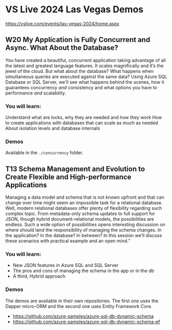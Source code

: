 # VS Live 2024 Las Vegas Demos

https://vslive.com/events/las-vegas-2024/home.aspx

## W20 My Application is Fully Concurrent and Async. What About the Database?

You have created a beautiful, concurrent application taking advantage of all the latest and greatest language features. It scales magnifically and it’s the jewel of the cloud. But what about the database? What happens when simultaneous queries are executed against the same data? Using Azure SQL Database or SQL Server, we'll see what happens behind the scenes, how it guarantees concurrency *and* consistency and what options you have to performance *and* scalability.

### You will learn:

Understand what are locks, why they are needed and how they work
How to create applications with databases that can scale as much as needed
About isolation levels and database internals

### Demos

Available in the `./concurrency` folder.

## T13 Schema Management and Evolution to Create Flexible and High-performance Applications

Managing a data model and schema that is not known upfront and that can change over time might seem an impossible task for a relational database. Well, modern relational databases offer plenty of flexibility regarding such complex topic. From metadata-only schema updates to full support for JSON, though hybrid document-relational models, the possibilities are endless. Such a wide option of possibilities opens interesting discussion on where should land the responsibility of managing the schema changes. In the application? In the database? In between? In this session we’ll discuss these scenarios with practical example and an open mind.”

### You will learn:

- New JSON features in Azure SQL and SQL Server
- The pros and cons of managing the schema in the app or in the db
- A third, Hybrid approach

### Demos

The demos are available in their own repositories. The first one uses the Dapper micro-ORM and the second one uses Entity Framework Core.

- https://github.com/azure-samples/azure-sql-db-dynamic-schema
- https://github.com/azure-samples/azure-sql-db-dynamic-schema-ef
